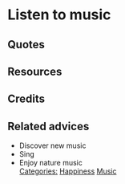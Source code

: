 # Listen to music



## Quotes

## Resources

## Credits

## Related advices

- Discover new music
- Sing
- Enjoy nature music
<br/>[Categories:](../Categories/index.md) [Happiness](../Categories/Happiness.md) [Music](../Categories/Music.md)